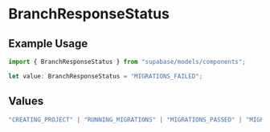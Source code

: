 # BranchResponseStatus

## Example Usage

```typescript
import { BranchResponseStatus } from "supabase/models/components";

let value: BranchResponseStatus = "MIGRATIONS_FAILED";
```

## Values

```typescript
"CREATING_PROJECT" | "RUNNING_MIGRATIONS" | "MIGRATIONS_PASSED" | "MIGRATIONS_FAILED" | "FUNCTIONS_DEPLOYED" | "FUNCTIONS_FAILED"
```